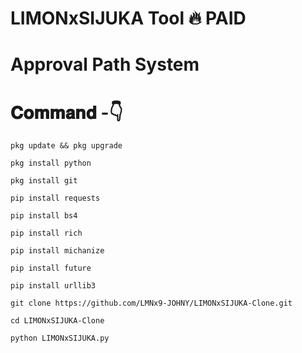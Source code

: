 # LIMONxSIJUKA Tool 🔥 PAID 
# Approval Path System 

# 𝐂𝐨𝐦𝐦𝐚𝐧𝐝  -👇

    pkg update && pkg upgrade

    pkg install python

    pkg install git

    pip install requests

    pip install bs4

    pip install rich

    pip install michanize

    pip install future

    pip install urllib3
  
    git clone https://github.com/LMNx9-JOHNY/LIMONxSIJUKA-Clone.git

    cd LIMONxSIJUKA-Clone

    python LIMONxSIJUKA.py
